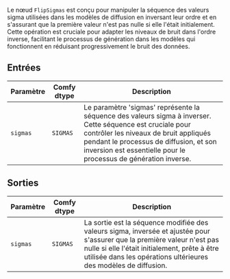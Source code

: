 Le nœud `FlipSigmas` est conçu pour manipuler la séquence des valeurs sigma utilisées dans les modèles de diffusion en inversant leur ordre et en s'assurant que la première valeur n'est pas nulle si elle l'était initialement. Cette opération est cruciale pour adapter les niveaux de bruit dans l'ordre inverse, facilitant le processus de génération dans les modèles qui fonctionnent en réduisant progressivement le bruit des données.

## Entrées

| Paramètre | Comfy dtype | Description |
|-----------|-------------|-------------|
| `sigmas`  | `SIGMAS`    | Le paramètre 'sigmas' représente la séquence des valeurs sigma à inverser. Cette séquence est cruciale pour contrôler les niveaux de bruit appliqués pendant le processus de diffusion, et son inversion est essentielle pour le processus de génération inverse. |

## Sorties

| Paramètre | Comfy dtype | Description |
|-----------|-------------|-------------|
| `sigmas`  | `SIGMAS`    | La sortie est la séquence modifiée des valeurs sigma, inversée et ajustée pour s'assurer que la première valeur n'est pas nulle si elle l'était initialement, prête à être utilisée dans les opérations ultérieures des modèles de diffusion. |
